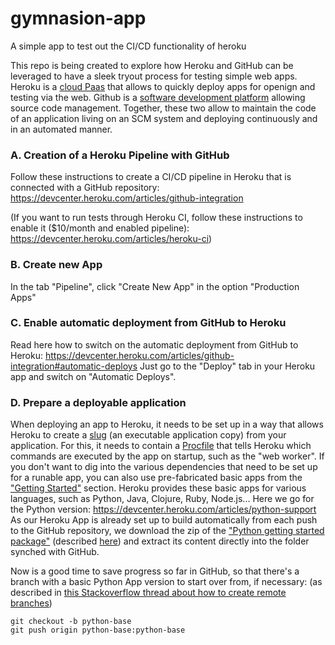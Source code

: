 # gymnasion-app
A simple app to test out the CI/CD functionality of heroku

This repo is being created to explore how Heroku and GitHub can be leveraged to have a sleek tryout process for testing simple web apps.
Heroku is a [cloud Paas](https://en.wikipedia.org/wiki/Heroku) that allows to quickly deploy apps for openign and testing via the web.
Github is a [software development platform](https://en.wikipedia.org/wiki/GitHub) allowing source code management.
Together, these two allow to maintain the code of an application living on an SCM system and deploying continuously and in an automated manner.

### A. Creation of a Heroku Pipeline with GitHub
Follow these instructions to create a CI/CD pipeline in Heroku that is connected with a GitHub repository:
https://devcenter.heroku.com/articles/github-integration

(If you want to run tests through Heroku CI, follow these instructions to enable it ($10/month and enabled pipeline):
https://devcenter.heroku.com/articles/heroku-ci)

### B. Create new App
In the tab "Pipeline", click "Create New App" in the option "Production Apps"

### C. Enable automatic deployment from GitHub to Heroku
Read here how to switch on the automatic deployment from GitHub to Heroku:
https://devcenter.heroku.com/articles/github-integration#automatic-deploys
Just go to the "Deploy" tab in your Heroku app and switch on "Automatic Deploys".

### D. Prepare a deployable application
When deploying an app to Heroku, it needs to be set up in a way that allows Heroku to create a [slug](https://devcenter.heroku.com/articles/buildpacks) (an executable application copy) from your application. For this, it needs to contain a [Procfile](https://devcenter.heroku.com/articles/procfile) that tells Heroku which commands are executed by the app on startup, such as the "web worker".
If you don't want to dig into the various dependencies that need to be set up for a runable app, you can also use pre-fabricated basic apps from the ["Getting Started"](https://devcenter.heroku.com/start) section. Heroku provides these basic apps for various languages, such as Python, Java, Clojure, Ruby, Node.js... Here we go for the Python version:
https://devcenter.heroku.com/articles/python-support
As our Heroku App is already set up to build automatically from each push to the GitHub repository, we download the zip of the ["Python getting started package"](https://github.com/heroku/python-getting-started.git) (described [here](https://devcenter.heroku.com/articles/getting-started-with-python#prepare-the-app)) and extract its content directly into the folder synched with GitHub.

Now is a good time to save progress so far in GitHub, so that there's a branch with a basic Python App version to start over from, if necessary:
(as described in [this Stackoverflow thread about how to create remote branches](https://stackoverflow.com/questions/1519006/how-do-you-create-a-remote-git-branch))
```
git checkout -b python-base
git push origin python-base:python-base
```


